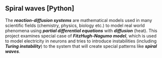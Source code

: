 ## **Spiral waves [Python]**

The _**reaction-diffusion systems**_ are mathematical models used in many scientific fields (chemistry, physics, biology etc.) to model real world phenomena using _**partial differential equations**_ with _**diffusion**_ (heat). This project examines special case of _**FitzHugh-Nagumo model**_, which is used to model electricity in neurons and tries to introduce instabilities (including _**Turing instability**_) to the system that will create special patterns like _**spiral waves**_.
